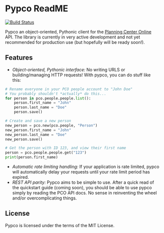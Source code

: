 # Pypco ReadME

[![Build Status](https://travis-ci.org/billdeitrick/pypco.svg?branch=master)](https://travis-ci.org/billdeitrick/pypco)

Pypco an object-oriented, Pythonic client for the [Planning Center Online](https://planning.center) API. The library is currently in very active development and not yet recommended for production use (but hopefully will be ready soon!).

## Features

* *Object-oriented, Pythonic interface:* No writing URLS or building/managing HTTP requests! With pypco, you can do stuff like this:
```python
# Rename everyone in your PCO people account to "John Doe"
# You probably shouldn't *actually* do this...
for person in pco.people.people.list():
    person.first_name = "John"
    person.last_name = "Doe"
    person.save()

# Create and save a new person
new_person = pco.new(pco.people, "Person")
new_person.first_name = "John"
new_person.last_name = "Doe"
new_person.save()

# Get the person with ID 123, and view their first name
person = pco.people.people.get("123")
print(person.first_name)
```
* *Automatic rate limiting handling:* If your application is rate limited, pypco will automatically delay your requests until your rate limit period has expired.
* *REST API parity:* Pypco aims to be simple to use. After a quick read of the quickstart guide (coming soon), you should be able to use pypco simply by reading the PCO API docs. No sense in reinventing the wheel and/or overcomplicating things.

## License

Pypco is licensed under the terms of the MIT License.
